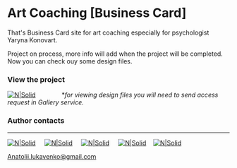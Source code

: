 # Art Coaching [Business Card]

That's Business Card site for art coaching especially for psychologist Yaryna Konovart. 

Project on process, more info will add when the project will be completed. Now you can check ouy some design files.

### View the project

 [![N|Solid](https://i.ibb.co/PYJvq2x/design-button.png)](https://gallery.io/projects/MCHbtQVoQ2HCZahz8ZhbU1Fp/files/MCEIjVRkITkfGAcGE_SESfnV) &nbsp; &nbsp; &nbsp; &nbsp; &nbsp; &nbsp; &nbsp; 
 **for viewing design files you will need to send access request in Gallery service.*


### Author contacts
---
 [![N|Solid](https://image.ibb.co/kxmx5T/facebook_icon_2.png)](https://www.facebook.com/profile.php?id=100004768836692) &nbsp; &nbsp; [![N|Solid](https://image.ibb.co/gjgmzo/linkedin_icon_2.png)](https://www.linkedin.com/in/anatolii-lukavenko/) &nbsp; &nbsp; [![N|Solid](https://image.ibb.co/hsM8C8/cv_icon_2.png)](https://luancv.000webhostapp.com/) &nbsp; &nbsp; [![N|Solid](https://image.ibb.co/cw7UkT/mail_icon_2.png)](Anatolii.lukavenko@gmail.com)&nbsp; &nbsp; [![N|Solid](https://i.ibb.co/YLnMgNr/blog.png)](https://blogluan.000webhostapp.com/)  


 Anatolii.lukavenko@gmail.com

